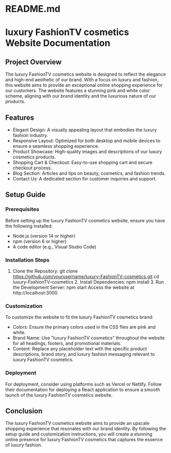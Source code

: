 # README.md

# luxury FashionTV cosmetics Website Documentation

## Project Overview

The luxury FashionTV cosmetics website is designed to reflect the elegance and high-end aesthetic of our brand. With a focus on luxury and fashion, this website aims to provide an exceptional online shopping experience for our customers. The website features a stunning pink and white color scheme, aligning with our brand identity and the luxurious nature of our products.

## Features

- Elegant Design: A visually appealing layout that embodies the luxury fashion industry.
- Responsive Layout: Optimized for both desktop and mobile devices to ensure a seamless shopping experience.
- Product Showcase: High-quality images and descriptions of our luxury cosmetics products.
- Shopping Cart & Checkout: Easy-to-use shopping cart and secure checkout process.
- Blog Section: Articles and tips on beauty, cosmetics, and fashion trends.
- Contact Us: A dedicated section for customer inquiries and support.

## Setup Guide

### Prerequisites

Before setting up the luxury FashionTV cosmetics website, ensure you have the following installed:

- Node.js (version 14 or higher)
- npm (version 6 or higher)
- A code editor (e.g., Visual Studio Code)

### Installation Steps

1. Clone the Repository:
   git clone https://github.com/yourusername/luxury-FashionTV-cosmetics.git
   cd luxury-FashionTV-cosmetics
   2. Install Dependencies:
   npm install
   3. Run the Development Server:
   npm start
   Access the website at http://localhost:3000.

### Customization

To customize the website to fit the luxury FashionTV cosmetics brand:

- Colors: Ensure the primary colors used in the CSS files are pink and white.
- Brand Name: Use "luxury FashionTV cosmetics" throughout the website for all headings, footers, and promotional materials.
- Content: Replace any placeholder text with the specific product descriptions, brand story, and luxury fashion messaging relevant to luxury FashionTV cosmetics.

### Deployment

For deployment, consider using platforms such as Vercel or Netlify. Follow their documentation for deploying a React application to ensure a smooth launch of the luxury FashionTV cosmetics website.

## Conclusion

The luxury FashionTV cosmetics website aims to provide an upscale shopping experience that resonates with our brand identity. By following the setup guide and customization instructions, you will create a stunning online presence for luxury FashionTV cosmetics that captures the essence of luxury fashion.